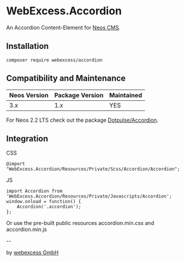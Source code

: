 # WebExcess.Accordion

An Accordion Content-Element for [Neos CMS](https://www.neos.io/).


## Installation

    composer require webexcess/accordion


## Compatibility and Maintenance


| Neos Version | Package Version | Maintained |
|--------------|-----------------|------------|
| 3.x          | 1.x             | YES        |

For Neos 2.2 LTS check out the package [Dotpulse/Accordion](https://packagist.org/packages/dotpulse/accordion).

## Integration

CSS

	@import "WebExcess.Accordion/Resources/Private/Scss/Accordion/Accordion";

JS

	import Accordion from 'WebExcess.Accordion/Resources/Private/Javascripts/Accordion';
	window.onload = function() {
		Accordion('.accordion');
	};

Or use the pre-built public resources accordion.min.css and accordion.min.js

--

by [webexcess GmbH](https://webexcess.ch/)
